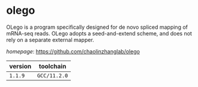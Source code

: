 # olego

OLego is a program specifically designed for de novo spliced mapping of mRNA-seq reads. OLego adopts a seed-and-extend scheme, and does not rely on a separate external mapper.

*homepage*: <https://github.com/chaolinzhanglab/olego>

version | toolchain
--------|----------
``1.1.9`` | ``GCC/11.2.0``
